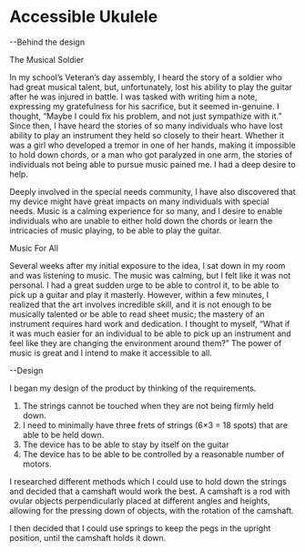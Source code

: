 # Accessible Ukulele

--Behind the design

The Musical Soldier

In my school’s Veteran’s day assembly, I heard the story of a soldier who had great musical talent, but, unfortunately, lost his ability to play the guitar after he was injured in battle. I was tasked with writing him a note, expressing my gratefulness for his sacrifice, but it seemed in-genuine. I thought, “Maybe I could fix his problem, and not just sympathize with it.” Since then, I have heard the stories of so many individuals who have lost ability to play an instrument they held so closely to their heart. Whether it was a girl who developed a tremor in one of her hands, making it impossible to hold down chords, or a man who got paralyzed in one arm, the stories of individuals not being able to pursue music pained me. I had a deep desire to help.

Deeply involved in the special needs community, I have also discovered that my device might have great impacts on many individuals with special needs. Music is a calming experience for so many, and I desire to enable individuals who are unable to either hold down the chords or learn the intricacies of music playing, to be able to play the guitar.

Music For All

Several weeks after my initial exposure to the idea, I sat down in my room and was listening to music. The music was calming, but I felt like it was not personal. I had a great sudden urge to be able to control it, to be able to pick up a guitar and play it masterly. However, within a few minutes, I realized that the art involves incredible skill, and it is not enough to be musically talented or be able to read sheet music; the mastery of an instrument requires hard work and dedication. I thought to myself, “What if it was much easier for an individual to be able to pick up an instrument and feel like they are changing the environment around them?” The power of music is great and I intend to make it accessible to all.

--Design

I began my design of the product by thinking of the requirements.

1) The strings cannot be touched when they are not being firmly held down.
2) I need to minimally have three frets of strings (6×3 = 18 spots) that are able to be held down.
3) The device has to be able to stay by itself on the guitar
4) The device has to be able to be controlled by a reasonable number of motors.

I researched different methods which I could use to hold down the strings and decided that a camshaft would work the best. A camshaft is a rod with ovular objects perpendicularly placed at different angles and heights, allowing for the pressing down of objects, with the rotation of the camshaft.

I then decided that I could use springs to keep the pegs in the upright position, until the camshaft holds it down.
